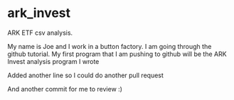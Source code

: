 # ark_invest
ARK ETF csv analysis.

My name is Joe and I work in a button factory.
I am going through the github tutorial.
My first program that I am pushing to github will be the ARK Invest analysis program I wrote

Added another line so I could do another pull request

And another commit for me to review :)

